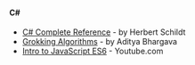 #### C#
* [C# Complete Reference](https://g.co/kgs/PdGfJK) - by Herbert Schildt 
* [Grokking Algorithms](https://g.co/kgs/mJZWhZ) -   by Aditya Bhargava
* [Intro to JavaScript ES6](https://www.youtube.com/playlist?list=PL-xu4i_QDSxcoDNeh8rx5-pHCCTOg0XsI) - Youtube.com
